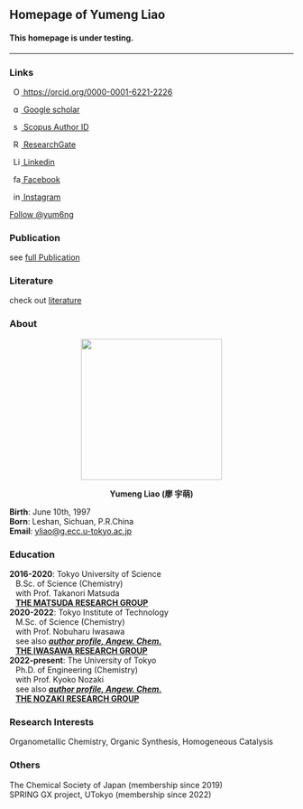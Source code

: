 ## Homepage of Yumeng Liao

#### **This homepage is under testing.** <br>
---
### Links

<a
    id="cy-effective-orcid-url"
    class="underline"
     href="https://orcid.org/0000-0001-6221-2226"
     target="orcid.widget"
     rel="me noopener noreferrer"
     style="vertical-align: top">
     <img
        src="https://upload.wikimedia.org/wikipedia/commons/0/06/ORCID_iD.svg"
        style="width: 1em; margin-inline-start: 0.5em"
        alt="ORCID iD icon"/>
      https://orcid.org/0000-0001-6221-2226
    </a>

<a
    id="cy-effective-google-scholar-url"
    class="underline"
     href="https://scholar.google.com.tw/citations?user=KgKjnY8AAAAJ&hl=zh-TW"
     target="orcid.widget"
     rel="me noopener noreferrer"
     style="vertical-align: top">
     <img
        src="https://upload.wikimedia.org/wikipedia/commons/thumb/c/c7/Google_Scholar_logo.svg/2048px-Google_Scholar_logo.svg.png"
        style="width: 1em; margin-inline-start: 0.5em"
        alt="google-scholar-logo icon"/>
      Google scholar
    </a>

<a
    id="cy-effective-scopus-url"
    class="underline"
     href="https://www.scopus.com/authid/detail.uri?authorId=57273056500"
     target="orcid.widget"
     rel="me noopener noreferrer"
     style="vertical-align: top">
     <img
        src="https://www.brighttalk.com/wp-content/uploads/2019/11/scopus-logo.png"
        style="width: 1em; margin-inline-start: 0.5em"
        alt="scopus-logo icon"/>
      Scopus Author ID
    </a>

<a
    id="cy-effective-researchid-url"
    class="underline"
     href="https://www.researchgate.net/profile/Yumeng-Liao"
     target="orcid.widget"
     rel="me noopener noreferrer"
     style="vertical-align: top">
     <img
        src="https://upload.wikimedia.org/wikipedia/commons/5/5e/ResearchGate_icon_SVG.svg"
        style="width: 1em; margin-inline-start: 0.5em"
        alt="ResearchGate icon"/>
      ResearchGate
    </a>

<a
    id="cy-effective-linkedin-url"
    class="underline"
     href="https://www.linkedin.com/in/yumeng-liao-38b47b129/"
     target="orcid.widget"
     rel="me noopener noreferrer"
     style="vertical-align: top">
     <img
        src="https://upload.wikimedia.org/wikipedia/commons/thumb/f/f8/LinkedIn_icon_circle.svg/72px-LinkedIn_icon_circle.svg.png"
        style="width: 1em; margin-inline-start: 0.5em"
        alt="Linkedin icon"/>
      Linkedin
    </a>

<a
    id="cy-effective-orcid-url"
    class="underline"
     href="https://www.facebook.com/yumeng.liao.31/"
     target="orcid.widget"
     rel="me noopener noreferrer"
     style="vertical-align: top">
     <img
        src="https://upload.wikimedia.org/wikipedia/en/thumb/0/04/Facebook_f_logo_%282021%29.svg/2048px-Facebook_f_logo_%282021%29.svg.png"
        style="width: 1em; margin-inline-start: 0.5em"
        alt="facebook icon"/>
      Facebook
    </a>
    
<a
    id="cy-effective-orcid-url"
    class="underline"
     href="https://www.instagram.com/_noreply/"
     target="orcid.widget"
     rel="me noopener noreferrer"
     style="vertical-align: top">
     <img
        src="https://upload.wikimedia.org/wikipedia/commons/thumb/9/96/Instagram.svg/2048px-Instagram.svg.png"
        style="width: 1em; margin-inline-start: 0.5em"
        alt="instagram iD icon"/>
      Instagram
    </a>

<a href="https://twitter.com/yum6ng?ref_src=twsrc%5Etfw" class="twitter-follow-button" data-show-count="false">Follow @yum6ng</a><script async src="https://platform.twitter.com/widgets.js" charset="utf-8"></script>

<span id="badgeCont421"><script type="text/javascript" src="https://publons.com/mashlets?el=badgeCont421&rid=ABB-1572-2021"></script></span>

### Publication
see [full Publication](https://liaoym0610.github.io/publication)

### Literature
check out [literature](https://liaoym0610.github.io/literature)

### About

<div align=center><img src="https://media-exp1.licdn.com/dms/image/C5103AQFINYqcxCmGDg/profile-displayphoto-shrink_800_800/0/1529855295412?e=1657756800&v=beta&t=V32HRSi4goq_TIPZxq2x_DJtiFpDDtd7Jvs_PBUUpQs" width="250" height="250"><br><p style="text-align: center"><b>Yumeng Liao (廖 宇萌)</b></p></div>

**Birth**: June 10th, 1997 <br>
**Born**: Leshan, Sichuan, P.R.China <br>
**Email**: yliao@g.ecc.u-tokyo.ac.jp <br>

### Education
**2016-2020**: Tokyo University of Science <br>
&ensp; B.Sc. of Science (Chemistry) <br>
&ensp; with Prof. Takanori Matsuda <br>
&ensp; <a href="https://www.rs.tus.ac.jp/mtd/" target="_blank">**THE MATSUDA RESEARCH GROUP**</a> <br>
**2020-2022**: Tokyo Institute of Technology <br>
&ensp; M.Sc. of Science (Chemistry) <br>
&ensp; with Prof. Nobuharu Iwasawa <br>
&ensp; see also <a href="https://onlinelibrary.wiley.com/doi/10.1002/anie.201006869" target="_blank">***author profile, Angew. Chem.***</a> <br>
&ensp; <a href="http://www.chemistry.titech.ac.jp/~iwasawa/index.html" target="_blank">**THE IWASAWA RESEARCH GROUP**</a> <br>
**2022-present**: The University of Tokyo <br>
&ensp; Ph.D. of Engineering (Chemistry) <br>
&ensp; with Prof. Kyoko Nozaki <br>
&ensp; see also <a href="https://onlinelibrary.wiley.com/doi/10.1002/anie.201204966" target="_blank">***author profile, Angew. Chem.***</a> <br>
&ensp; <a href="http://park.itc.u-tokyo.ac.jp/nozakilab/indexE.html" target="_blank">**THE NOZAKI RESEARCH GROUP**</a> <br>

### Research Interests
Organometallic Chemistry, Organic Synthesis, Homogeneous Catalysis

### Others
The Chemical Society of Japan (membership since 2019) <br>
SPRING GX project, UTokyo (membership since 2022)
